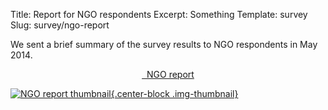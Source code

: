 Title: Report for NGO respondents
Excerpt: Something
Template: survey
Slug: survey/ngo-report

We sent a brief summary of the survey results to NGO respondents in May 2014. 

<div style="text-align: center;">
<p><a href="/files/pdfs/Report%20for%20NGO%20respondents.pdf" class="btn btn-primary">
<span class="glyphicon glyphicon-download-alt" aria-hidden="true"></span>&nbsp;
NGO report</a></p>
</div>

[![NGO report thumbnail][2]{.center-block .img-thumbnail}][1]

[1]: /files/pdfs/Report%20for%20NGO%20respondents.pdf
[2]: /files/images/pdf-ngo-report.png (Download PDF)
